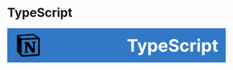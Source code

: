 # TypeScript
<a href="https://iris-wire-c3f.notion.site/TypeScript-c3e4ab734fb74b95a813f69449cee68d" target="_blank">
<img src="./Notion_TS.png" >
</a>

